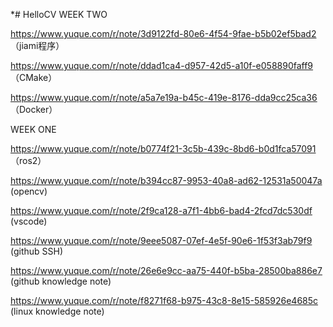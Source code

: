 *# HelloCV
WEEK TWO


https://www.yuque.com/r/note/3d9122fd-80e6-4f54-9fae-b5b02ef5bad2 （jiami程序）


https://www.yuque.com/r/note/ddad1ca4-d957-42d5-a10f-e058890faff9  （CMake）


https://www.yuque.com/r/note/a5a7e19a-b45c-419e-8176-dda9cc25ca36 （Docker）




WEEK ONE


https://www.yuque.com/r/note/b0774f21-3c5b-439c-8bd6-b0d1fca57091 （ros2）


https://www.yuque.com/r/note/b394cc87-9953-40a8-ad62-12531a50047a (opencv)


https://www.yuque.com/r/note/2f9ca128-a7f1-4bb6-bad4-2fcd7dc530df (vscode)


https://www.yuque.com/r/note/9eee5087-07ef-4e5f-90e6-1f53f3ab79f9 (github SSH)


https://www.yuque.com/r/note/26e6e9cc-aa75-440f-b5ba-28500ba886e7 (github knowledge note)


https://www.yuque.com/r/note/f8271f68-b975-43c8-8e15-585926e4685c (linux knowledge note)


